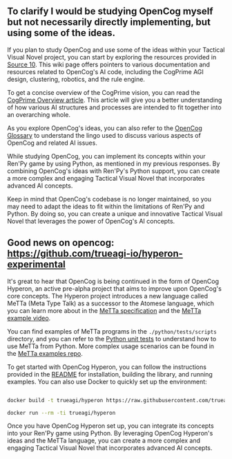 ## To clarify I would be studying OpenCog myself but not necessarily directly implementing, but using some of the ideas.

If you plan to study OpenCog and use some of the ideas within your Tactical Visual Novel project, you can start by exploring the resources provided in [Source 10](https://wiki.opencog.org/w/AI_Documentation). This wiki page offers pointers to various documentation and resources related to OpenCog's AI code, including the CogPrime AGI design, clustering, robotics, and the rule engine.

To get a concise overview of the CogPrime vision, you can read the [CogPrime Overview article](https://www.opencog.org/wiki/CogPrime_Overview). This article will give you a better understanding of how various AI structures and processes are intended to fit together into an overarching whole.

As you explore OpenCog's ideas, you can also refer to the [OpenCog Glossary](https://github.com/opencog/opencog/blob/master/README.md) to understand the lingo used to discuss various aspects of OpenCog and related AI issues.

While studying OpenCog, you can implement its concepts within your Ren'Py game by using Python, as mentioned in my previous responses. By combining OpenCog's ideas with Ren'Py's Python support, you can create a more complex and engaging Tactical Visual Novel that incorporates advanced AI concepts.

Keep in mind that OpenCog's codebase is no longer maintained, so you may need to adapt the ideas to fit within the limitations of Ren'Py and Python. By doing so, you can create a unique and innovative Tactical Visual Novel that leverages the power of OpenCog's AI concepts. 

## Good news on opencog: https://github.com/trueagi-io/hyperon-experimental

It's great to hear that OpenCog is being continued in the form of OpenCog Hyperon, an active pre-alpha project that aims to improve upon OpenCog's core concepts. The Hyperon project introduces a new language called MeTTa (Meta Type Talk) as a successor to the Atomese language, which you can learn more about in the [MeTTa specification](https://github.com/trueagi-io/hyperon-experimental/blob/main/MeTTa/MeTTa.md) and the [MeTTa example video](https://www.youtube.com/watch?v=1VjY9QrVq_M).

You can find examples of MeTTa programs in the `./python/tests/scripts` directory, and you can refer to the [Python unit tests](https://github.com/trueagi-io/hyperon-experimental/tree/main/python/tests) to understand how to use MeTTa from Python. More complex usage scenarios can be found in the [MeTTa examples repo](https://github.com/trueagi-io/hyperon-experimental/tree/main/examples/metta).

To get started with OpenCog Hyperon, you can follow the instructions provided in the [README](https://github.com/trueagi-io/hyperon-experimental/blob/main/README.md) for installation, building the library, and running examples. You can also use Docker to quickly set up the environment:

```bash

docker build -t trueagi/hyperon https://raw.githubusercontent.com/trueagi-io/hyperon-experimental/main/Dockerfile

docker run --rm -ti trueagi/hyperon

```

Once you have OpenCog Hyperon set up, you can integrate its concepts into your Ren'Py game using Python. By leveraging OpenCog Hyperon's ideas and the MeTTa language, you can create a more complex and engaging Tactical Visual Novel that incorporates advanced AI concepts. 
